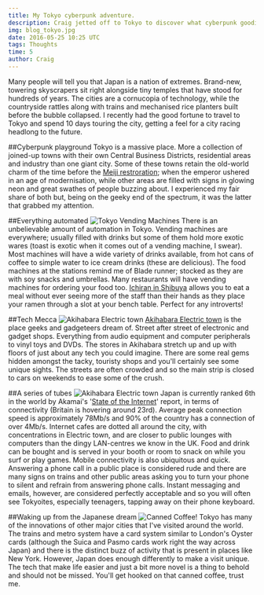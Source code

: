 ```yaml
---
title: My Tokyo cyberpunk adventure.
description: Craig jetted off to Tokyo to discover what cyberpunk goodies he could find. So what did he find in Tokyo other than vending machine coffee?
img: blog_tokyo.jpg
date: 2016-05-25 10:25 UTC
tags: Thoughts
time: 5
author: Craig
---
```


Many people will tell you that Japan is a nation of extremes. Brand-new, towering skyscrapers sit right alongside tiny temples that have stood for hundreds of years. The cities are a cornucopia of technology, while the countryside rattles along with trains and mechanised rice planters built before the bubble collapsed. I recently had the good fortune to travel to Tokyo and spend 10 days touring the city, getting a feel for a city racing headlong to the future.

##Cyberpunk playground
Tokyo is a massive place. More a collection of joined-up towns with their own Central Business Districts, residential areas and industry than one giant city. Some of these towns retain the old-world charm of the time before the [Meiji restroration](https://en.wikipedia.org/wiki/Meiji_Restoration); when the emperor ushered in an age of modernisation, while other areas are filled with signs in glowing neon and great swathes of people buzzing about. I experienced my fair share of both but, being on the geeky end of the spectrum, it was the latter that grabbed my attention.

##Everything automated
![Tokyo Vending Machines](/img/blog_vending.jpg)
There is an unbelievable amount of automation in Tokyo. Vending machines are everywhere; usually filled with drinks but some of them hold more exotic wares (toast is exotic when it comes out of a vending machine, I swear). Most machines will have a wide variety of drinks available, from hot cans of coffee to simple water to ice cream drinks (these are delicious). The food machines at the stations remind me of Blade runner; stocked as they are with soy snacks and umbrellas. Many restaurants will have vending machines for ordering your food too. [Ichiran in Shibuya](http://www.ichiran.co.jp/english/html/kt_shibuya.html) allows you to eat a meal without ever seeing more of the staff than their hands as they place your ramen through a slot at your bench table. Perfect for any introverts!

##Tech Mecca
![Akihabara Electric town](/img/blog_akihabara.jpg)
[Akihabara Electric town](https://en.wikipedia.org/wiki/Akihabara) is the place geeks and gadgeteers dream of. Street after street of electronic and gadget shops. Everything from audio equipment and computer peripherals to vinyl toys and DVDs. The stores in Akihabara stretch up and up with floors of just about any tech you could imagine. There are some real gems hidden amongst the tacky, touristy shops and you'll certainly see some unique sights. The streets are often crowded and so the main strip is closed to cars on weekends to ease some of the crush.

##A series of tubes
![Akihabara Electric town](/img/blog_akihabara2.jpg)
Japan is currently ranked 6th in the world by Akamai's '[State of the Internet](https://www.akamai.com/uk/en/our-thinking/state-of-the-internet-report/)' report, in terms of connectivity (Britain is hovering around 23rd). Average peak connection speed is approximately 78Mb/s and 90% of the country has a connection of over 4Mb/s. Internet cafes are dotted all around the city, with concentrations in Electric town, and are closer to public lounges with computers than the dingy LAN-centres we know in the UK. Food and drink can be bought and is served in your booth or room to snack on while you surf or play games.
Mobile connectivity is also ubiquitous and quick. Answering a phone call in a public place is considered rude and there are many signs on trains and other public areas asking you to turn your phone to silent and refrain from answering phone calls. Instant messaging and emails, however, are considered perfectly acceptable and so you will often see Tokyoites, especially teenagers, tapping away on their phone keyboard.

##Waking up from the Japanese dream
![Canned Coffee!](/img/blog_suntory_coffee.jpg)
Tokyo has many of the innovations of other major cities that I've visited around the world. The trains and metro system have a card system similar to London's Oyster cards (although the Suica and Pasmo cards work right the way across Japan) and there is the distinct buzz of activity that is present in places like New York. However, Japan does enough differently to make a visit unique. The tech that make life easier and just a bit more novel is a thing to behold and should not be missed. You'll get hooked on that canned coffee, trust me.